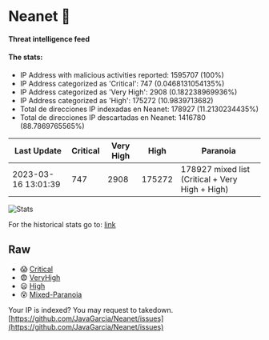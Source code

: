 # Neanet :hocho:
#### Threat intelligence feed
#### The stats:

- IP Address with malicious activities reported: 1595707 (100%)
- IP Address categorized as 'Critical':  747 (0.0468131054135%)
- IP Address categorized as 'Very High':  2908 (0.182238969936%)
- IP Address categorized as 'High':  175272 (10.9839713682)
- Total de direcciones IP indexadas en Neanet:  178927 (11.2130234435%)
- Total de direcciones IP descartadas en Neanet:  1416780 (88.7869765565%)

| Last Update | Critical | Very High | High | Paranoia |
| --- | --- | --- | --- | --- |
| 2023-03-16 13:01:39 | 747 | 2908 | 175272 | 178927 mixed list (Critical + Very High + High)|

![Stats](https://docs.google.com/spreadsheets/d/e/2PACX-1vSnaNMIXVabIpDJjufMlzH7poXnshF3mgd8Is1g9ytUEzVsP5my4Trn8f-xkoLLQ38xpL3HtmUexLo6/pubchart?oid=501124687&format=image)

For the historical stats go to: [link](/stats.csv)
## Raw
- :scream: [Critical](https://raw.githubusercontent.com/JavaGarcia/Neanet/master/blacklists/neanet_critical.txt)
- :fearful: [VeryHigh](https://raw.githubusercontent.com/JavaGarcia/Neanet/master/blacklists/neanet_veryHigh.txtt)
- :frowning: [High](https://raw.githubusercontent.com/JavaGarcia/Neanet/master/blacklists/neanet_high.txt)
- :dizzy_face: [Mixed-Paranoia](https://raw.githubusercontent.com/JavaGarcia/Neanet/master/blacklists/neanet_all.txt)


Your IP is indexed? You may request to takedown. [https://github.com/JavaGarcia/Neanet/issues](https://github.com/JavaGarcia/Neanet/issues)
















































































































































































































































































































































































































































































































































































































































































































































































































































































































































































































































































































































































































































































































































































































































































































































































































































































































































































































































































































































































































































































































































































































































































































































































































































































































































































































































































































































































































































































































































































































































































































































































































































































































































































































































































































































































































































































































































































































































































































































































































































































































































































































































































































































































































































































































































































































































































































































































































































































































































































































































































































































































































































































































































































































































































































































































































































































































































































































































































































































































































































































































































































































































































































































































































































































































































































































































































































































































































































































































































































































































































































































































































































































































































































































































































































































































































































































































































































































































































































































































































































































































































































































































































































































































































































































































































































































































































































































































































































































































































































































































































































































































































































































































































































































































































































































































































































































































































































































































































































































































































































































































